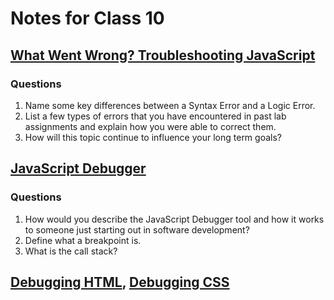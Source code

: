 # Notes for Class 10

## [What Went Wrong? Troubleshooting JavaScript](https://developer.mozilla.org/en-US/docs/Learn/JavaScript/First_steps/What_went_wrong)

### Questions

1. Name some key differences between a Syntax Error and a Logic Error.
2. List a few types of errors that you have encountered in past lab assignments and explain how you were able to correct them.
3. How will this topic continue to influence your long term goals?

## [JavaScript Debugger](https://developer.mozilla.org/en-US/docs/Learn/Common_questions/What_are_browser_developer_tools#the_javascript_debugger)

### Questions

1. How would you describe the JavaScript Debugger tool and how it works to someone just starting out in software development?
2. Define what a breakpoint is.
3. What is the call stack?

## [Debugging HTML](https://developer.mozilla.org/en-US/docs/Learn/HTML/Introduction_to_HTML/Debugging_HTML), [Debugging CSS](https://developer.mozilla.org/en-US/docs/Learn/CSS/Building_blocks/Debugging_CSS)

